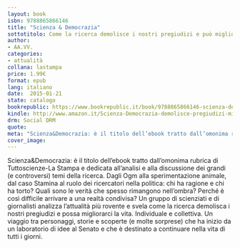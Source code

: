```yaml
---
layout: book
isbn: 9788865866146
title: "Scienza & Democrazia"
sottotitolo: Come la ricerca demolisce i nostri pregiudizi e può migliorarci la vita
author:
- AA.VV.
categories:
- attualità
collana: lastampa
price: 1.99€
format: epub
lang: italiano
date:  2015-01-21
state: catalogo
bookrepublic: https://www.bookrepublic.it/book/9788865866146-scienza-democrazia-come-la-ricerca-demolisce-i-nostri-pregiudizi-e-puo-migliorarci-la-vita/
kindle: http://www.amazon.it/Scienza-Democrazia-demolisce-pregiudizi-migliorarci-ebook/dp/B00SJLS34W/ref=sr_1_1?ie=UTF8&qid=1421937376&sr=8-1&keywords=scienza+e+democrazia+40k
drm: Social DRM
quote:
meta: "Scienza&Democrazia: è il titolo dell’ebook tratto dall’omonima rubrica di Tuttoscienze-La Stampa e dedicata all’analisi e alla discussione dei grandi (e controversi) temi della ricerca. Dagli Ogm alla sperimentazione animale, dal caso Stamina al ruolo dei ricercatori nella politica: chi ha ragione e chi ha torto? Quali sono le verità che spesso rimangono nell’ombra? Perché è così difficile arrivare a una realtà condivisa? Un gruppo di scienziati e di giornalisti analizza l’attualità più rovente e svela come la ricerca demolisca i nostri pregiudizi e possa migliorarci la vita. Individuale e collettiva. Un viaggio tra personaggi, storie e scoperte (e molte sorprese) che ha inizio da un laboratorio di idee al Senato e che è destinato a continuare nella vita di tutti i giorni."
cover_image:
---
```

Scienza&Democrazia: è il titolo dell’ebook tratto dall’omonima rubrica di Tuttoscienze-La Stampa e dedicata all’analisi e alla discussione dei grandi (e controversi) temi della ricerca. Dagli Ogm alla sperimentazione animale, dal caso Stamina al ruolo dei ricercatori nella politica: chi ha ragione e chi ha torto? Quali sono le verità che spesso rimangono nell’ombra? Perché è così difficile arrivare a una realtà condivisa? Un gruppo di scienziati e di giornalisti analizza l’attualità più rovente e svela come la ricerca demolisca i nostri pregiudizi e possa migliorarci la vita. Individuale e collettiva. Un viaggio tra personaggi, storie e scoperte (e molte sorprese) che ha inizio da un laboratorio di idee al Senato e che è destinato a continuare nella vita di tutti i giorni.

